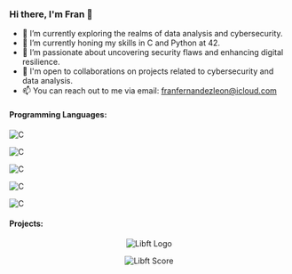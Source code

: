 ### Hi there, I'm Fran 👋

- 🔭 I’m currently exploring the realms of data analysis and cybersecurity.
- 🌱 I’m currently honing my skills in C and Python at 42.
- 👀 I’m passionate about uncovering security flaws and enhancing digital resilience.
- 💼 I'm open to collaborations on projects related to cybersecurity and data analysis.
- 📫 You can reach out to me via email: [franfernandezleon@icloud.com](mailto:franfernandezleon@icloud.com)

#### Programming Languages:
![C](https://img.shields.io/badge/C-00599C?style=flat&logo=c&logoColor=white)

![C](https://img.shields.io/badge/C-00599C?style=plastic&logo=c&logoColor=white)

![C](https://img.shields.io/badge/C-00599C?style=social&logo=c&logoColor=white)

![C](https://img.shields.io/badge/C-00599C?style=for-the-badge&logo=c&logoColor=white)

![C](https://img.shields.io/badge/C-00599C?style=flat-square&logo=c&logoColor=white)


#### Projects:

<p align="center">
  <img src="https://gitlab.com/uploads/-/system/project/avatar/41481492/Libft.png" alt="Libft Logo">
</p>

<p align="center">
  <img src="https://img.shields.io/badge/Score-125%2F100-brightgreen" alt="Libft Score">
</p>










